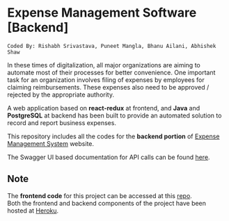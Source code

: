 # Expense Management Software [Backend]
```
Coded By: Rishabh Srivastava, Puneet Mangla, Bhanu Ailani, Abhishek Shaw
```
In these times of digitalization, all major organizations are aiming to automate most of their processes for better convenience. One important task for an organization involves filing of expenses by employees for claiming reimbursements. These expenses also need to be approved / rejected by the appropriate authority.

A web application based on **react-redux** at frontend, and **Java** and **PostgreSQL** at backend has been built to provide an automated solution to record and
report business expenses.

This repository includes all the codes for the **backend portion** of [Expense Management System](https://expense-management-system-rs.herokuapp.com/) website. 

The Swagger UI based documentation for API calls can be found [here](https://expense-backend-rs.herokuapp.com/swagger-ui.html#/).

## Note
The **frontend code** for this project can be accessed at this [repo](https://github.com/RishabhS66/Expense-Management-Software-React-App).<br>
Both the frontend and backend components of the project have been hosted at [Heroku](https://www.heroku.com/). 
